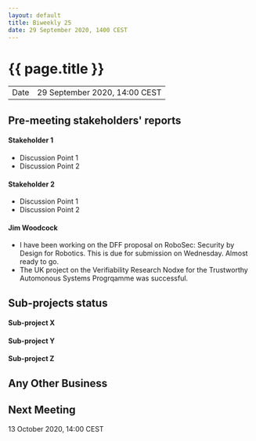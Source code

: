 ```yaml
---
layout: default
title: Biweekly 25
date: 29 September 2020, 1400 CEST
---
```


<script src="https://code.jquery.com/jquery-1.11.1.min.js">
</script>
<script src="/javascripts/edit.js"></script>
<script>setEditButonNm();</script>

# {{ page.title }}

|||
|---|---|
| Date | 29 September 2020, 14:00 CEST |


## Pre-meeting stakeholders' reports

<!-- Please keep in mind that the minutes are publicly available.-->

#### Stakeholder 1
* Discussion Point 1
* Discussion Point 2

#### Stakeholder 2
* Discussion Point 1
* Discussion Point 2

#### Jim Woodcock
* I have been working on the DFF proposal on RoboSec: Security by Design for Robotics. This is due for submission on Wednesday. Almost ready to go.
* The UK project on the Verifiability Research Nodxe for the Trustworthy Automonous Systems Progrqamme was successful.


## Sub-projects status


#### Sub-project X

#### Sub-project Y

#### Sub-project Z

##  Any Other Business

Next Meeting
------------

13 October 2020, 14:00 CEST


<div id="edit_page_div"></div>

